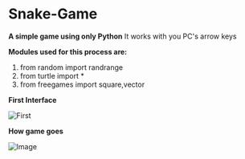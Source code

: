 # Snake-Game
**A simple game using only Python**
It works with you PC's arrow keys

__Modules used for this process are:__
1) from random import randrange
2) from turtle import *
3) from freegames import square,vector

**First Interface**

![First](https://user-images.githubusercontent.com/96349715/155845341-4cde6383-1d34-4b3c-8478-37954fb9b92a.png)


**How game goes**


![Image](https://user-images.githubusercontent.com/96349715/155845231-3f92442c-6426-49ae-bd81-47781cf6e811.png)
